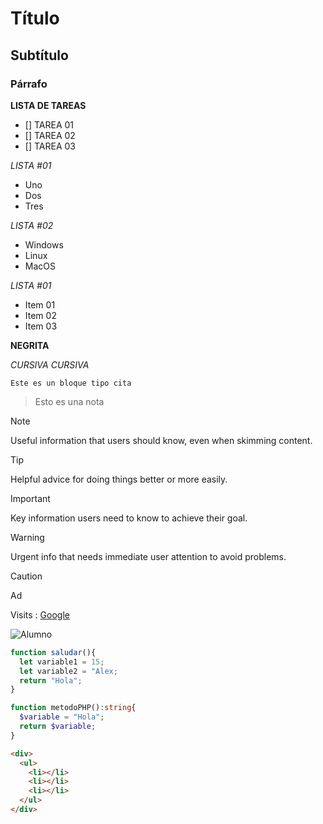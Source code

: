 # Título

## Subtítulo

### Párrafo

**LISTA DE TAREAS**
- [] TAREA 01
- [] TAREA 02
- [] TAREA 03

*LISTA #01*
- Uno
- Dos
- Tres

*LISTA #02*
* Windows
* Linux
* MacOS

*LISTA #01*
+ Item 01
+ Item 02
+ Item 03
 
**NEGRITA**

*CURSIVA* _CURSIVA_

```
Este es un bloque tipo cita
```
> Esto es una nota

> [!NOTE]
> Useful information that users should know, even when skimming content.

> [!TIP]
> Helpful advice for doing things better or more easily.

> [!IMPORTANT]
> Key information users need to know to achieve their goal.

> [!WARNING]
> Urgent info that needs immediate user attention to avoid problems.

> [!CAUTION]
> Ad


Visits : [Google](https://www.google.com)

![Alumno](https://cdn.pixabay.com/photo/2022/01/30/13/33/github-6980894_960_720.png)

```js
function saludar(){
  let variable1 = 15;
  let variable2 = "Alex;
  return "Hola";
}
```

```php
function metodoPHP():string{
  $variable = "Hola";
  return $variable;
}
```

```html
<div>
  <ul>
    <li></li>
    <li></li>
    <li></li>
  </ul>
</div>
```

